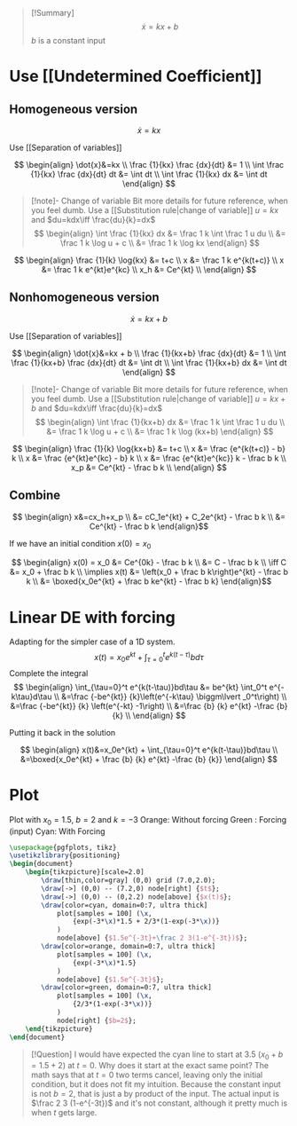 > [!Summary]
> $$\dot{x}=kx+b$$
> $b$ is a constant input

# Use [[Undetermined Coefficient]]

## Homogeneous version

$$\dot{x}=kx$$

Use [[Separation of variables]]

$$
\begin{align}
\dot{x}&=kx \\
\frac {1}{kx} \frac {dx}{dt} &= 1 \\
\int \frac {1}{kx} \frac {dx}{dt} dt &= \int dt \\
\int \frac {1}{kx} dx &= \int dt
\end{align}
$$
> [!note]- Change of variable
> Bit more details for future reference, when you feel dumb. Use a [[Substitution rule|change of variable]] $u=kx$ and $du=kdx\iff \frac{du}{k}=dx$
>  $$
>  \begin{align}
>  \int \frac {1}{kx} dx &= \frac 1 k \int \frac 1 u du \\
>  &= \frac 1 k \log u + c \\
>  &= \frac 1 k \log kx
>  \end{align}
>  $$

$$
\begin{align}
\frac {1}{k} \log{kx} &= t+c \\
x &= \frac 1 k e^{k(t+c)} \\
x &= \frac 1 k e^{kt}e^{kc} \\
x_h &= Ce^{kt} \\
\end{align}
$$


## Nonhomogeneous version


$$\dot{x}=kx+b$$

Use [[Separation of variables]]

$$
\begin{align}
\dot{x}&=kx + b \\
\frac {1}{kx+b} \frac {dx}{dt} &= 1 \\
\int \frac {1}{kx+b} \frac {dx}{dt} dt &= \int dt \\
\int \frac {1}{kx+b} dx &= \int dt
\end{align}
$$
> [!note]- Change of variable
> Bit more details for future reference, when you feel dumb. Use a [[Substitution rule|change of variable]] $u=kx+b$ and $du=kdx\iff \frac{du}{k}=dx$
>  $$
>  \begin{align}
>  \int \frac {1}{kx+b} dx &= \frac 1 k \int \frac 1 u du \\
>  &= \frac 1 k \log u + c \\
>  &= \frac 1 k \log (kx+b)
>  \end{align}
>  $$

$$
\begin{align}
\frac {1}{k} \log{kx+b} &= t+c \\
x &= \frac {e^{k(t+c)} - b} k  \\
x &= \frac {e^{kt}e^{kc} - b} k  \\
x &= \frac {e^{kt}e^{kc}} k - \frac b k  \\
x_p &= Ce^{kt} - \frac b k  \\
\end{align}
$$

## Combine

$$
\begin{align}
x&=cx_h+x_p  \\
&= cC_1e^{kt} + C_2e^{kt} - \frac b k \\
&= Ce^{kt} - \frac b k
\end{align}$$

If we have an initial condition $x(0) = x_0$

$$
\begin{align}
x(0) = x_0 &= Ce^{0k} - \frac b k \\
&= C - \frac b k \\
\iff C &= x_0 + \frac b k \\
\implies x(t) &= \left(x_0 + \frac b k\right)e^{kt} - \frac b k \\
&= \boxed{x_0e^{kt} + \frac b ke^{kt} - \frac b k}
\end{align}$$


# Linear DE with forcing

Adapting for the simpler case of a 1D system. 
$$
x(t)=x_0e^{kt} + \int_{\tau=0}^t e^{k(t-\tau)}bd\tau
$$
Complete the integral
$$
\begin{align}
\int_{\tau=0}^t e^{k(t-\tau)}bd\tau &= be^{kt} \int_0^t e^{-k\tau}d\tau \\
&=\frac {-be^{kt}} {k}\left(e^{-k\tau} \biggm\lvert _0^t\right) \\
&=\frac {-be^{kt}} {k} \left(e^{-kt} -1\right) \\
&=\frac {b} {k} e^{kt} -\frac {b} {k} \\
\end{align}
$$

Putting it back in the solution

$$
\begin{align}
x(t)&=x_0e^{kt} + \int_{\tau=0}^t e^{k(t-\tau)}bd\tau \\
&=\boxed{x_0e^{kt} + \frac {b} {k} e^{kt} -\frac {b} {k}} 
\end{align}
$$

# Plot 

Plot with $x_0=1.5$, $b=2$ and $k=-3$
Orange: Without forcing
Green : Forcing (input)
Cyan: With Forcing

```tikz 
\usepackage{pgfplots, tikz}
\usetikzlibrary{positioning}
\begin{document} 
    \begin{tikzpicture}[scale=2.0] 
        \draw[thin,color=gray] (0,0) grid (7.0,2.0); 
        \draw[->] (0,0) -- (7.2,0) node[right] {$t$}; 
        \draw[->] (0,0) -- (0,2.2) node[above] {$x(t)$}; 
        \draw[color=cyan, domain=0:7, ultra thick] 
            plot[samples = 100] (\x,
                {exp(-3*\x)*1.5 + 2/3*(1-exp(-3*\x))}
            )
            node[above] {$1.5e^{-3t}+\frac 2 3(1-e^{-3t})$}; 
        \draw[color=orange, domain=0:7, ultra thick] 
            plot[samples = 100] (\x,
                {exp(-3*\x)*1.5}
            )
            node[above] {$1.5e^{-3t}$}; 
        \draw[color=green, domain=0:7, ultra thick] 
            plot[samples = 100] (\x,
                {2/3*(1-exp(-3*\x))}
            )
            node[right] {$b=2$}; 
    \end{tikzpicture} 
\end{document} 
```


> [!Question] 
> I would have expected the cyan line to start at 3.5 ($x_0+b=1.5+2$) at $t=0$. Why does it start at the exact same point? The math says that at $t=0$ two terms cancel, leaving only the initial condition, but it does not fit my intuition.
> Because the constant input is not $b=2$, that is just a by product of the  input. The actual input is $\frac 2 3 (1-e^{-3t})$ and it's not constant, although it pretty much is when $t$ gets large. 
